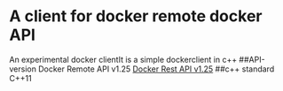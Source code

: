 # A client for docker remote docker API
An experimental docker clientIt is a simple dockerclient in c++
##API-version
Docker Remote API v1.25
[Docker Rest API v1.25](https://docs.docker.com/engine/reference/api/docker_remote_api_v1.24/) 
##c++ standard 
 C++11
